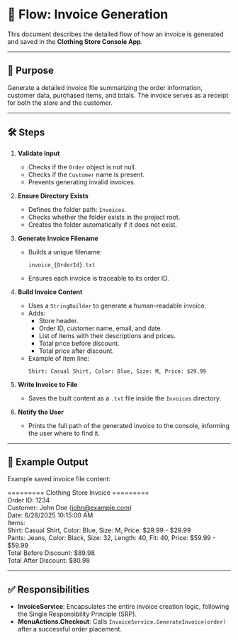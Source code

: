 ﻿# 📝 Flow: Invoice Generation

This document describes the detailed flow of how an invoice is generated and saved in the **Clothing Store Console App**.

---

## 🎯 Purpose

Generate a detailed invoice file summarizing the order information, customer data, purchased items, and totals. The invoice serves as a receipt for both the store and the customer.

---

## 🛠 Steps

1. **Validate Input**  
   - Checks if the `Order` object is not null.  
   - Checks if the `Customer` name is present.  
   - Prevents generating invalid invoices.

2. **Ensure Directory Exists**  
   - Defines the folder path: `Invoices`.  
   - Checks whether the folder exists in the project root.  
   - Creates the folder automatically if it does not exist.

3. **Generate Invoice Filename**  
   - Builds a unique filename:  
     ```
     invoice_{OrderId}.txt
     ```  
   - Ensures each invoice is traceable to its order ID.

4. **Build Invoice Content**  
   - Uses a `StringBuilder` to generate a human-readable invoice.  
   - Adds:
     - Store header.
     - Order ID, customer name, email, and date.
     - List of items with their descriptions and prices.
     - Total price before discount.
     - Total price after discount.  
   - Example of item line:  
     ```
     Shirt: Casual Shirt, Color: Blue, Size: M, Price: $29.99
     ```

5. **Write Invoice to File**  
   - Saves the built content as a `.txt` file inside the `Invoices` directory.

6. **Notify the User**  
   - Prints the full path of the generated invoice to the console, informing the user where to find it.

---

## 📂 Example Output

Example saved invoice file content:

========= Clothing Store Invoice =========  
Order ID: 1234  
Customer: John Doe (john@example.com)  
Date: 6/28/2025 10:15:00 AM  
Items:  
Shirt: Casual Shirt, Color: Blue, Size: M, Price: $29.99 - $29.99  
Pants: Jeans, Color: Black, Size: 32, Length: 40, Fit: 40, Price: $59.99 - $59.99  
Total Before Discount: $89.98  
Total After Discount: $80.98  

---

## ✅ Responsibilities

- **InvoiceService**: Encapsulates the entire invoice creation logic, following the Single Responsibility Principle (SRP).  
- **MenuActions.Checkout**: Calls `InvoiceService.GenerateInvoice(order)` after a successful order placement.
